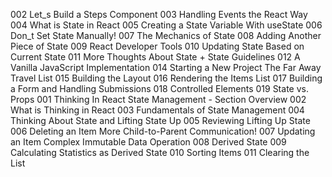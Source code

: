 002 Let_s Build a Steps Component
003 Handling Events the React Way
004 What is State in React
005 Creating a State Variable With useState
006 Don_t Set State Manually!
007 The Mechanics of State
008 Adding Another Piece of State
009 React Developer Tools
010 Updating State Based on Current State
011 More Thoughts About State + State Guidelines
012 A Vanilla JavaScript Implementation
014 Starting a New Project The Far Away Travel List
015 Building the Layout
016 Rendering the Items List
017 Building a Form and Handling Submissions
018 Controlled Elements
019 State vs. Props
001 Thinking In React State Management - Section Overview
002 What is Thinking in React
003 Fundamentals of State Management
004 Thinking About State and Lifting State Up
005 Reviewing Lifting Up State
006 Deleting an Item More Child-to-Parent Communication!
007 Updating an Item Complex Immutable Data Operation
008 Derived State
009 Calculating Statistics as Derived State
010 Sorting Items
011 Clearing the List
